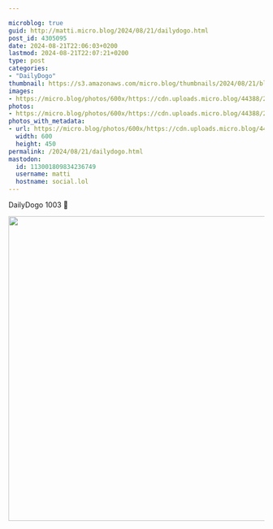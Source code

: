 ```yaml
---

microblog: true
guid: http://matti.micro.blog/2024/08/21/dailydogo.html
post_id: 4305095
date: 2024-08-21T22:06:03+0200
lastmod: 2024-08-21T22:07:21+0200
type: post
categories:
- "DailyDogo"
thumbnail: https://s3.amazonaws.com/micro.blog/thumbnails/2024/08/21/blog.martin-haehnel.de/e6ee1b7afc6174ba25d0809e65a26e50.png
images:
- https://micro.blog/photos/600x/https://cdn.uploads.micro.blog/44388/2024/8fd92c2a3982429f986b1cca8f581f07.jpg
photos:
- https://micro.blog/photos/600x/https://cdn.uploads.micro.blog/44388/2024/8fd92c2a3982429f986b1cca8f581f07.jpg
photos_with_metadata:
- url: https://micro.blog/photos/600x/https://cdn.uploads.micro.blog/44388/2024/8fd92c2a3982429f986b1cca8f581f07.jpg
  width: 600
  height: 450
permalink: /2024/08/21/dailydogo.html
mastodon:
  id: 113001809834236749
  username: matti
  hostname: social.lol
---
```

DailyDogo 1003 🐶

<img src="/media/uploads/2024/8fd92c2a3982429f986b1cca8f581f07.jpg" width="600" alt="" />
